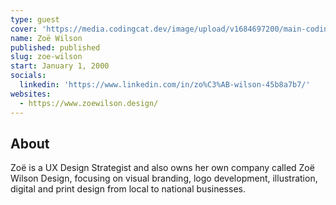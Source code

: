 ```yaml
---
type: guest
cover: 'https://media.codingcat.dev/image/upload/v1684697200/main-codingcatdev-photo/podcast-guest/zoe-wilson.jpg'
name: Zoë Wilson
published: published
slug: zoe-wilson
start: January 1, 2000
socials:
  linkedin: 'https://www.linkedin.com/in/zo%C3%AB-wilson-45b8a7b7/'
websites:
  - https://www.zoewilson.design/
---
```


## About

Zoë is a UX Design Strategist and also owns her own company called Zoë Wilson Design, focusing on visual branding, logo development, illustration, digital and print design from local to national businesses.
